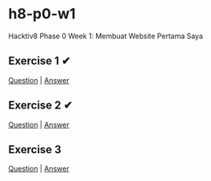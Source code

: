 # h8-p0-w1
Hacktiv8 Phase 0 Week 1: Membuat Website Pertama Saya

## Exercise 1 ✔
[Question](https://www.codecademy.com/learn/learn-html) 
| [Answer](https://github.com/fahrulnoer/h8-p0-w1/blob/master/%20%5BExercises%201%5D%20Codecademy%20Course%20-%20HTML.png)

## Exercise 2 ✔
[Question](https://www.codecademy.com/learn/learn-css)
| [Answer](https://github.com/fahrulnoer/h8-p0-w1/blob/master/%5BExercises%202%5D%20Codecademy%20Course%20-%20CSS%20(hanya%20sampai%20Unit%205%20-%20Typography).png)

## Exercise 3 
[Question](http://prep.hacktiv8.com.s3-website-ap-southeast-1.amazonaws.com/week-1/github-pages-rev)
| [Answer](#)
